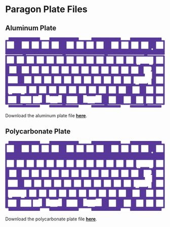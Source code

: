 # Paragon Plate Files

## Aluminum Plate
![Paragon Aluminum Plate Preview](plate_files/paragon_aluminum_plate_preview.png)

Download the aluminum plate file **[here](plate_files/paragon_aluminum_plate.dxf)**.

## Polycarbonate Plate

![Paragon Polycarbonate Plate Preview](plate_files/paragon_polycarbonate_plate_preview.png)

Download the polycarbonate plate file **[here](plate_files/paragon_polycarbonate_plate.dxf)**.


